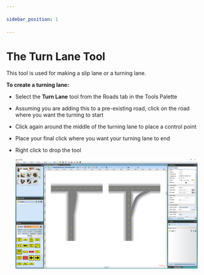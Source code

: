 ```yaml
---

sidebar_position: 1

---
```

# The Turn Lane Tool

This tool is used for making a slip lane or a turning lane.

**To create a turning lane:**

- Select the **Turn Lane** tool from the Roads tab in the Tools Palette
- Assuming you are adding this to a pre-existing road, click on the road where you want the turning to start
- Click again around the middle of the turning lane to place a control point
- Place your final click where you want your turning lane to end
- Right click to drop the tool

    ![Turning_Lane_on_left_and_a_Slip_Lane_on_right_using_the_Turn_Lane_tool](./assets/Turning_Lane_on_left_and_a_Slip_Lane_on_right_using_the_Turn_Lane_tool.png)
